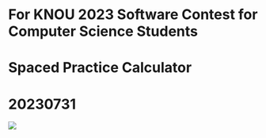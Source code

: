 # For KNOU 2023 Software Contest for Computer Science Students
# Spaced Practice Calculator
# 20230731

![](https://github.com/bubjoin/spaced-practice-calculator/blob/main/spc_demo.gif)